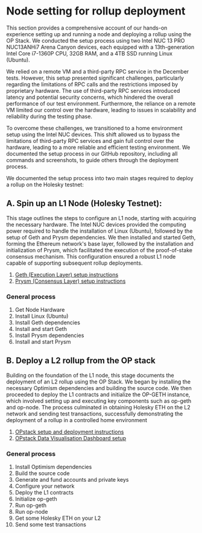 # Node setting for rollup deployment
This section provides a comprehensive account of our hands-on experience setting up and running a node and deploying a rollup using the OP Stack. We conducted the setup process using two Intel NUC 13 PRO NUC13ANHi7 Arena Canyon devices, each equipped with a 13th-generation Intel Core i7-1360P CPU, 32GB RAM, and a 4TB SSD running Linux (Ubuntu).

We relied on a remote VM and a third-party RPC service in the December tests. However, this setup presented significant challenges, particularly regarding the limitations of RPC calls and the restrictions imposed by proprietary hardware. The use of third-party RPC services introduced latency and potential security concerns, which hindered the overall performance of our test environment. Furthermore, the reliance on a remote VM limited our control over the hardware, leading to issues in scalability and reliability during the testing phase.
 
To overcome these challenges, we transitioned to a home environment setup using the Intel NUC devices. This shift allowed us to bypass the limitations of third-party RPC services and gain full control over the hardware, leading to a more reliable and efficient testing environment. We documented the setup process in our GitHub repository, including all commands and screenshots, to guide others through the deployment process.

We documented the setup process into two main stages required to deploy a rollup on the Holesky testnet:

## A. Spin up an L1 Node (Holesky Testnet):

This stage outlines the steps to configure an L1 node, starting with acquiring the necessary hardware. The Intel NUC devices provided the computing power required to handle the installation of Linux (Ubuntu), followed by the setup of Geth and Prysm dependencies. We then installed and started Geth, forming the Ethereum network's base layer, followed by the installation and initialization of Prysm, which facilitated the execution of the proof-of-stake consensus mechanism. This configuration ensured a robust L1 node capable of supporting subsequent rollup deployments.

1.  [Geth (Execution Layer) setup instructions](https://github.com/zenbitETH/OPcity/blob/main/node-setup/Holesky/geth.md)
2.  [Prysm (Consensus Layer) setup instructions](https://github.com/zenbitETH/OPcity/blob/main/node-setup/Holesky/prysm.md)

### General process
1. Get Node Hardware
2. Install Linux (Ubuntu)
3. Install Geth dependencies
4. Install and start Geth
5. Install Prysm dependencies
6. Install and start Prysm

## B. Deploy a L2 rollup from the OP stack

Building on the foundation of the L1 node, this stage documents the deployment of an L2 rollup using the OP Stack. We began by installing the necessary Optimism dependencies and building the source code. We then proceeded to deploy the L1 contracts and initialize the OP-GETH instance, which involved setting up and executing key components such as op-geth and op-node. The process culminated in obtaining Holesky ETH on the L2 network and sending test transactions, successfully demonstrating the deployment of a rollup in a controlled home environment

1. [OPstack setup and deployment instructions](https://github.com/zenbitETH/OPcity/blob/main/node-setup/Op-stack/op-setup.md)
2. [OPstack Data Visualisation Dashboard setup](https://github.com/zenbitETH/OPcity/blob/main/node-setup/Op-stack/dashboard-setup.md)

### General process
1. Install Optimism dependencies
2. Build the source code
3. Generate and fund accounts and private keys
4. Configure your network
5. Deploy the L1 contracts
6. Initialize op-geth
7. Run op-geth
8. Run op-node
9. Get some Holesky ETH on your L2
10. Send some test transactions
